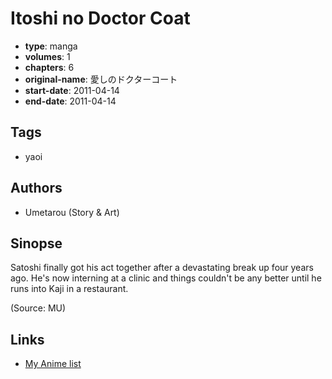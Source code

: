 # Itoshi no Doctor Coat

-   **type**: manga
-   **volumes**: 1
-   **chapters**: 6
-   **original-name**: 愛しのドクターコート
-   **start-date**: 2011-04-14
-   **end-date**: 2011-04-14

## Tags

-   yaoi

## Authors

-   Umetarou (Story & Art)

## Sinopse

Satoshi finally got his act together after a devastating break up four years ago. He's now interning at a clinic and things couldn't be any better until he runs into Kaji in a restaurant.

(Source: MU)

## Links

-   [My Anime list](https://myanimelist.net/manga/42901/Itoshi_no_Doctor_Coat)
